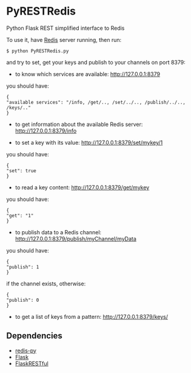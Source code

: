 PyRESTRedis
===========

Python Flask REST simplified interface to Redis

To use it, have [Redis](http://redis.io) server running, then run:

    $ python PyRESTRedis.py
    
and try to set, get your keys and publish to your channels on port 8379:

* to know which services are available: http://127.0.0.1:8379
    
you should have:

    {
    "available services": "/info, /get/.., /set/../.., /publish/../.., /keys/.."
    }

* to get information about the available Redis server: http://127.0.0.1:8379/info

* to set a key with its value: http://127.0.0.1:8379/set/mykey/1

you should have:

    {
    "set": true
    }
    
* to read a key content: http://127.0.0.1:8379/get/mykey

you should have:

    {
    "get": "1"
    }

* to publish data to a Redis channel: http://127.0.0.1:8379/publish/myChannel/myData
   
you should have:

    {
    "publish": 1
    }

if the channel exists, otherwise:

    {
    "publish": 0
    }

* to get a list of keys from a pattern: http://127.0.0.1:8379/keys/<pattern>

## Dependencies
* [redis-py](http://github.com/andymccurdy/redis-py)
* [Flask](http://flask.pocoo.org)
* [FlaskRESTful](http://flask-restful.readthedocs.org)